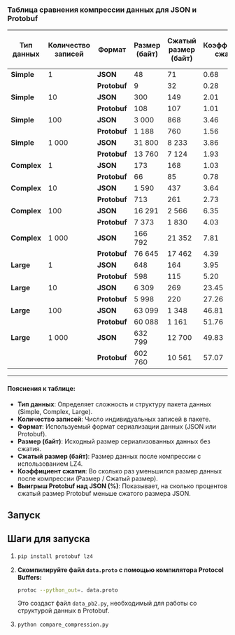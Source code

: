 ### **Таблица сравнения компрессии данных для JSON и Protobuf**

| Тип данных  | Количество записей | Формат       | Размер (байт) | Сжатый размер (байт) | Коэффициент сжатия | Выигрыш Protobuf над JSON (%) |
| ----------- | ------------------ | ------------ | ------------- | -------------------- | ------------------ | ----------------------------- |
| **Simple**  | 1                  | **JSON**     | 48            | 71                   | 0.68               |                               |
|             |                    | **Protobuf** | 9             | 32                   | 0.28               | **54.93%**                    |
| **Simple**  | 10                 | **JSON**     | 300           | 149                  | 2.01               |                               |
|             |                    | **Protobuf** | 108           | 107                  | 1.01               | **28.19%**                    |
| **Simple**  | 100                | **JSON**     | 3 000         | 868                  | 3.46               |                               |
|             |                    | **Protobuf** | 1 188         | 760                  | 1.56               | **12.44%**                    |
| **Simple**  | 1 000              | **JSON**     | 31 800        | 8 233                | 3.86               |                               |
|             |                    | **Protobuf** | 13 760        | 7 124                | 1.93               | **13.46%**                    |
| **Complex** | 1                  | **JSON**     | 173           | 168                  | 1.03               |                               |
|             |                    | **Protobuf** | 66            | 85                   | 0.78               | **49.40%**                    |
| **Complex** | 10                 | **JSON**     | 1 590         | 437                  | 3.64               |                               |
|             |                    | **Protobuf** | 713           | 261                  | 2.73               | **40.28%**                    |
| **Complex** | 100                | **JSON**     | 16 291        | 2 566                | 6.35               |                               |
|             |                    | **Protobuf** | 7 373         | 1 830                | 4.03               | **28.68%**                    |
| **Complex** | 1 000              | **JSON**     | 166 792       | 21 352               | 7.81               |                               |
|             |                    | **Protobuf** | 76 645        | 17 462               | 4.39               | **18.21%**                    |
| **Large**   | 1                  | **JSON**     | 648           | 164                  | 3.95               |                               |
|             |                    | **Protobuf** | 598           | 115                  | 5.20               | **29.88%**                    |
| **Large**   | 10                 | **JSON**     | 6 309         | 269                  | 23.45              |                               |
|             |                    | **Protobuf** | 5 998         | 220                  | 27.26              | **18.22%**                    |
| **Large**   | 100                | **JSON**     | 63 099        | 1 348                | 46.81              |                               |
|             |                    | **Protobuf** | 60 088        | 1 161                | 51.76              | **13.88%**                    |
| **Large**   | 1 000              | **JSON**     | 632 799       | 12 700               | 49.83              |                               |
|             |                    | **Protobuf** | 602 760       | 10 561               | 57.07              | **16.85%**                    |

------

#### **Пояснения к таблице:**

- **Тип данных**: Определяет сложность и структуру пакета данных (Simple, Complex, Large).
- **Количество записей**: Число индивидуальных записей в пакете.
- **Формат**: Используемый формат сериализации данных (JSON или Protobuf).
- **Размер (байт)**: Исходный размер сериализованных данных без сжатия.
- **Сжатый размер (байт)**: Размер данных после компрессии с использованием LZ4.
- **Коэффициент сжатия**: Во сколько раз уменьшился размер данных после компрессии (Размер / Сжатый размер).
- **Выигрыш Protobuf над JSON (%)**: Показывает, на сколько процентов сжатый размер Protobuf меньше сжатого размера JSON.

## Запуск

## Шаги для запуска

1. ```bash
   pip install protobuf lz4
   ```

2. **Скомпилируйте файл `data.proto` с помощью компилятора Protocol Buffers:**

   ```bash
   protoc --python_out=. data.proto
   ```

   Это создаст файл `data_pb2.py`, необходимый для работы со структурой данных в Protobuf.

3. ```bash
   python compare_compression.py
   ```

